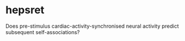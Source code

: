 # hepsret
Does pre-stimulus cardiac-activity-synchronised neural activity predict subsequent self-associations?
